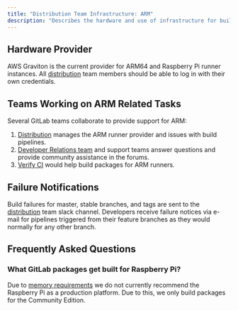 ```yaml
---
title: "Distribution Team Infrastructure: ARM"
description: "Describes the hardware and use of infrastructure for building ARM packages."
---
```


## Hardware Provider

AWS Graviton is the current provider for ARM64 and Raspberry Pi runner
instances. All [distribution](/handbook/engineering/infrastructure-platforms/gitlab-delivery/distribution/) team members should be able to
log in with their own credentials.

## Teams Working on ARM Related Tasks

Several GitLab teams collaborate to provide support for ARM:

1. [Distribution](/handbook/engineering/infrastructure-platforms/gitlab-delivery/distribution/) manages the ARM runner provider
   and issues with build pipelines.
1. [Developer Relations team](/handbook/marketing/developer-relations/) and support teams answer questions and provide community assistance in the forums.
1. [Verify CI](/handbook/engineering/devops/ops/verify/) would help build packages for ARM runners.

## Failure Notifications

Build failures for master, stable branches, and tags are sent to the
[distribution](/handbook/engineering/infrastructure-platforms/gitlab-delivery/distribution/) team slack channel. Developers receive failure
notices via e-mail for pipelines triggered from their feature branches as
they would normally for any other branch.

## Frequently Asked Questions

### What GitLab packages get built for Raspberry Pi?

Due to [memory requirements](https://docs.gitlab.com/ee/install/requirements.html#memory) we do not currently recommend the Raspberry Pi
as a production platform. Due to this, we only build packages for the
Community Edition.
